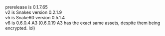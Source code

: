 prerelease is 0.1.7.65   
v2 is Snakes version 0.2.1.9   
v5 is Snake60 version 0.5.1.4   
v6 is 0.6.0.4 A3 (0.6.0.19 A3 has the exact same assets, despite them being encrypted. lol)